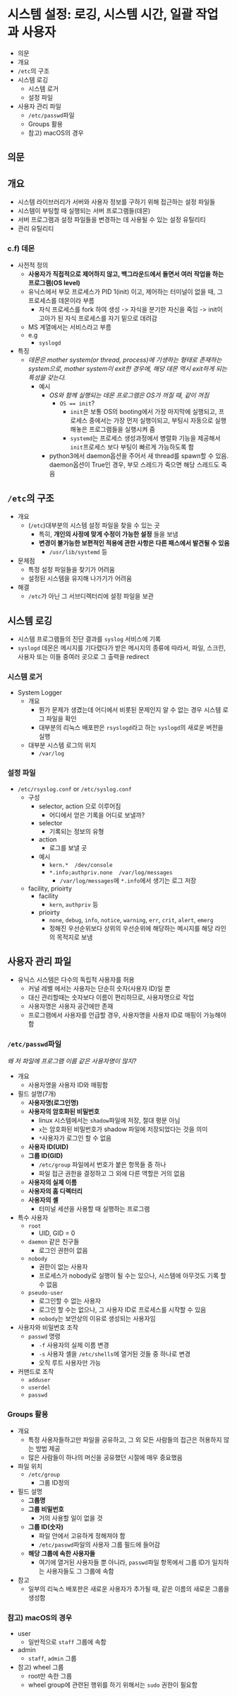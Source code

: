 # 시스템 설정: 로깅, 시스템 시간, 일괄 작업과 사용자

- 의문
- 개요
- `/etc`의 구조
- 시스템 로깅
  - 시스템 로거
  - 설정 파일
- 사용자 관리 파일
  - `/etc/passwd`파일
  - Groups 활용
  - 참고) macOS의 경우

## 의문

## 개요

- 시스템 라이브러리가 서버와 사용자 정보를 구하기 위해 접근하는 설정 파일들
- 시스템이 부팅할 때 실행되는 서버 프로그램들(데몬)
- 서버 프로그램과 설정 파일들을 변경하는 데 사용될 수 있는 설정 유틸리티
- 관리 유틸리티

### c.f) 데몬

- 사전적 정의
  - **사용자가 직접적으로 제어하지 않고, 백그라운드에서 돌면서 여러 작업을 하는 프로그램(OS level)**
  - 유닉스에서 부모 프로세스가 PID 1(init) 이고, 제어하는 터미널이 없을 때, 그 프로세스를 데몬이라 부름
    - 자식 프로세스를 fork 하여 생성 -> 자식을 분기한 자신을 죽임 -> init이 고아가 된 자식 프로세스를 자기 밑으로 데려감
  - MS 계열에서는 서비스라고 부름
  - e.g
    - `syslogd`
- 특징
  - *데몬은 mother system(or thread, process)에 기생하는 형태로 존재하는 system으로, mother system이 exit한 경우에, 해당 데몬 역시 exit하게 되는 특성을 갖는다.*
    - 예시
      - *OS와 함께 실행되는 데몬 프로그램은 OS가 꺼질 때, 같이 꺼짐*
        - `OS == init`?
          - `init`은 보통 OS의 booting에서 가장 마지막에 실행되고, 프로세스 중에서는 가장 먼저 실행이되고, 부팅시 자동으로 실행해놓은 프로그램들을 실행시켜 줌
          - `systemd`는 프로세스 생성과정에서 병렬화 기능을 제공해서 `init`프로세스 보다 부팅이 빠르게 가능하도록 함
      - python3에서 daemon옵션을 주어서 새 thread를 spawn할 수 있음. daemon옵션이 True인 경우, 부모 스레드가 죽으면 해당 스레드도 죽음

## `/etc`의 구조

- 개요
  - (`/etc`)대부분의 시스템 설정 파일을 찾을 수 있는 곳
    - 특히, **개인의 사정에 맞게 수정이 가능한 설정** 들을 보냄
    - **변경이 불가능한 보편적인 적용에 관한 사항은 다른 패스에서 발견될 수 있음**
      - `/usr/lib/systemd` 등
- 문제점
  - 특정 설정 파일들을 찾기가 어려움
  - 설정된 시스템을 유지해 나가기가 어려움
- 해결
  - `/etc`가 아닌 그 서브디렉터리에 설정 파일을 보관

## 시스템 로깅

- 시스템 프로그램들의 진단 결과를 `syslog` 서비스에 기록
- `syslogd` 데몬은 메시지를 기다렸다가 받은 메시지의 종류에 따라서, 파일, 스크린, 사용자 또는 이들 중여러 곳으로 그 출력을 redirect

### 시스템 로거

- System Logger
  - 개요
    - 뭔가 문제가 생겼는데 어디에서 비롯된 문제인지 알 수 없는 경우 시스템 로그 파일을 확인
    - 대부분의 리눅스 배포판은 `rsyslogd`라고 하는 `syslogd`의 새로운 버전을 실행
  - 대부분 시스템 로그의 위치
    - `/var/log`

### 설정 파일

- `/etc/rsyslog.conf` or `/etc/syslog.conf`
  - 구성
    - selector, action 으로 이루어짐
      - 어디에서 얻은 기록을 어디로 보낼까?
    - selector
      - 기록되는 정보의 유형
    - action
      - 로그를 보낼 곳
    - 예시
      - `kern.*  /dev/console`
      - `*.info;authpriv.none  /var/log/messages`
        - `/var/log/messages`에 `*.info`에서 생기는 로그 저장
  - facility, prioirty
    - facility
      - `kern`, `authpriv` 등
    - prioirty
      - `none`, `debug`, `info`, `notice`, `warning`, `err`, `crit`, `alert`, `emerg`
      - 정해진 우선순위보다 상위의 우선순위에 해당하는 메시지를 해당 라인의 목적지로 보냄

## 사용자 관리 파일

- 유닉스 시스템은 다수의 독립적 사용자를 허용
  - 커널 레벨 에서는 사용자는 단순히 숫자(사용자 ID)일 뿐
  - 대신 관리할때는 숫자보다 이름이 편리하므로, 사용자명으로 작업
  - 사용자명은 사용자 공간에만 존재
  - 프로그램에서 사용자를 언급할 경우, 사용자명을 사용자 ID로 매핑이 가능해야 함

### `/etc/passwd`파일

*왜 저 파일에 프로그램 이름 같은 사용자명이 많지?*

- 개요
  - 사용자명을 사용자 ID와 매핑함
- 필드 설명(7개)
  - **사용자명(로그인명)**
  - **사용자의 암호화된 비밀번호**
    - linux 시스템에서는 `shadow`파일에 저장, 절대 평문 아님
    - `x`는 암호화된 비밀번호가 shadow 파일에 저장되었다는 것을 의미
    - `*`사용자가 로그인 할 수 없음
  - **사용자 ID(UID)**
  - **그룹 ID(GID)**
    - `/etc/group` 파일에서 번호가 붙은 항목들 중 하나
    - 파일 접근 권한을 결정하고 그 외에 다른 역할은 거의 없음
  - **사용자의 실제 이름**
  - **사용자의 홈 디렉터리**
  - **사용자의 셸**
    - 터미널 세션을 사용할 때 실행하는 프로그램
- 특수 사용자
  - `root`
    - UID, GID = 0
  - `daemon` 같은 친구들
    - 로그인 권한이 없음
  - `nobody`
    - 권한이 없는 사용자
    - 프로세스가 nobody로 실행이 될 수는 있으나, 시스템에 아무것도 기록 할 수 없음
  - `pseudo-user`
    - 로그인할 수 없는 사용자
    - 로그인 할 수는 없으나, 그 사용자 ID로 프로세스를 시작할 수 있음
    - `nobody`는 보안상의 이유로 생성되는 사용자임
- 사용자와 비밀번호 조작
  - `passwd` 명령
    - `-f` 사용자의 실제 이름 변경
    - `-s` 사용자 셸을 `/etc/shells`에 열거된 것들 중 하나로 변경
    - 오직 루트 사용자만 가능
- 커맨드로 조작
  - `adduser`
  - `userdel`
  - `passwd`

### Groups 활용

- 개요
  - 특정 사용자들하고만 파일을 공유하고, 그 외 모든 사람들의 접근은 허용하지 않는 방법 제공
  - 많은 사람들이 하나의 머신을 공유했던 시절에 매우 중요했음
- 파일 위치
  - `/etc/group`
    - 그룹 ID정의
- 필드 설명
  - **그룹명**
  - **그룹 비밀번호**
    - 거의 사용할 일이 없을 것
  - **그룹 ID(숫자)**
    - 파일 안에서 고유하게 정해져야 함
    - `/etc/passwd`파일의 사용자 그룹 필드에 들어감
  - **해당 그룹에 속한 사용자들**
    - 여기에 열거된 사용자들 뿐 아니라, `passwd`파일 항목에서 그룹 ID가 일치하는 사용자들도 그 그룹에 속함
- 참고
  - 일부의 리눅스 배포판은 새로운 사용자가 추가될 때, 같은 이름의 새로운 그룹을 생성함

### 참고) macOS의 경우

- user
  - 일반적으로 `staff` 그룹에 속함
- admin
  - `staff`, `admin` 그룹
- 참고) wheel 그룹
  - root만 속한 그룹
  - wheel group에 관련된 행위를 하기 위해서는 `sudo` 권한이 필요함
